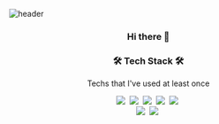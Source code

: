 ![header](https://capsule-render.vercel.app/api?type=Waving&color=auto&height=200&section=header&text=Soobin's%20Github&fontSize50&animation=twinkling)
<h3 align="center">Hi there 👋 </h3>

<h3 align="center">🛠 Tech Stack 🛠</h3>

<p align="center"> Techs that I've used at least once </p>

<p align="center">
  <img src="https://img.shields.io/badge/python-3670A0?style=Flat-square&logo=python&logoColor=ffdd54"/></a>&nbsp 
  <img src="https://img.shields.io/badge/java-%23ED8B00.svg?style=Flat-square&logo=openjdk&logoColor=white"/></a>&nbsp 
  <img src="https://img.shields.io/badge/c%23-%23239120.svg?style=Flat-square&logo=c-sharp&logoColor=white"/></a>&nbsp 
  <img src="https://img.shields.io/badge/PyTorch-%23EE4C2C.svg?style=Flat-square&logo=PyTorch&logoColor=white"/></a>&nbsp 
  <img src="https://img.shields.io/badge/TensorFlow-%23FF6F00.svg?style=Flat-square&logo=TensorFlow&logoColor=white"/></a>&nbsp 
  <br>
  <img src="https://img.shields.io/badge/Android-3DDC84?style=Flat-square&logo=android&logoColor=white"/></a>&nbsp 
  <img src="https://img.shields.io/badge/adobe%20illustrator-%23FF9A00.svg?style=Flat-square&logo=adobe%20illustrator&logoColor=white"/></a>&nbsp 
